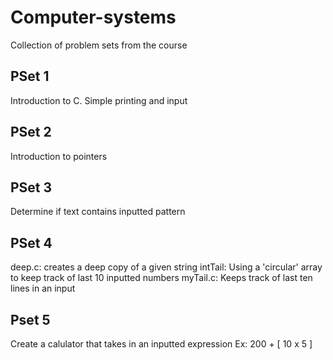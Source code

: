 # Computer-systems
Collection of problem sets from the course

## PSet 1
Introduction to C. Simple printing and input

## PSet 2
Introduction to pointers

## PSet 3
Determine if text contains inputted pattern

## PSet 4
deep.c: creates a deep copy of a given string
intTail: Using a 'circular' array to keep track of last 10 inputted numbers
myTail.c: Keeps track of last ten lines in an input

## Pset 5
Create a calulator that takes in an inputted expression
Ex: 200 + [ 10 x 5 ]
